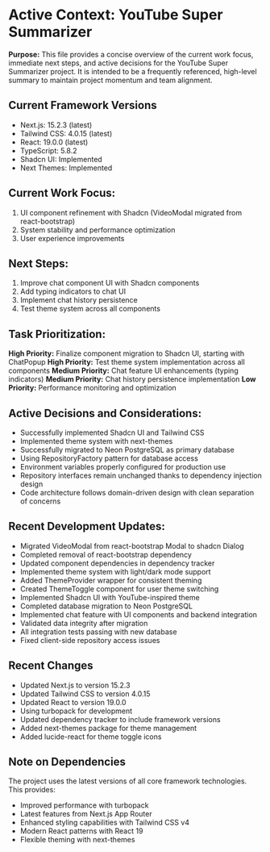 # Active Context: YouTube Super Summarizer

**Purpose:** This file provides a concise overview of the current work focus, immediate next steps, and active decisions for the YouTube Super Summarizer project. It is intended to be a frequently referenced, high-level summary to maintain project momentum and team alignment.

## Current Framework Versions
- Next.js: 15.2.3 (latest)
- Tailwind CSS: 4.0.15 (latest)
- React: 19.0.0 (latest)
- TypeScript: 5.8.2
- Shadcn UI: Implemented
- Next Themes: Implemented

## Current Work Focus:
1. UI component refinement with Shadcn (VideoModal migrated from react-bootstrap)
2. System stability and performance optimization
3. User experience improvements

## Next Steps:
1. Improve chat component UI with Shadcn components
2. Add typing indicators to chat UI
3. Implement chat history persistence
4. Test theme system across all components

## Task Prioritization:
**High Priority:** Finalize component migration to Shadcn UI, starting with ChatPopup
**High Priority:** Test theme system implementation across all components
**Medium Priority:** Chat feature UI enhancements (typing indicators)
**Medium Priority:** Chat history persistence implementation
**Low Priority:** Performance monitoring and optimization

## Active Decisions and Considerations:
- Successfully implemented Shadcn UI and Tailwind CSS
- Implemented theme system with next-themes
- Successfully migrated to Neon PostgreSQL as primary database
- Using RepositoryFactory pattern for database access
- Environment variables properly configured for production use
- Repository interfaces remain unchanged thanks to dependency injection design
- Code architecture follows domain-driven design with clean separation of concerns

## Recent Development Updates:
- Migrated VideoModal from react-bootstrap Modal to shadcn Dialog
- Completed removal of react-bootstrap dependency
- Updated component dependencies in dependency tracker
- Implemented theme system with light/dark mode support
- Added ThemeProvider wrapper for consistent theming
- Created ThemeToggle component for user theme switching
- Implemented Shadcn UI with YouTube-inspired theme
- Completed database migration to Neon PostgreSQL
- Implemented chat feature with UI components and backend integration
- Validated data integrity after migration
- All integration tests passing with new database
- Fixed client-side repository access issues

## Recent Changes
- Updated Next.js to version 15.2.3
- Updated Tailwind CSS to version 4.0.15
- Updated React to version 19.0.0
- Using turbopack for development
- Updated dependency tracker to include framework versions
- Added next-themes package for theme management
- Added lucide-react for theme toggle icons

## Note on Dependencies
The project uses the latest versions of all core framework technologies. This provides:
- Improved performance with turbopack
- Latest features from Next.js App Router
- Enhanced styling capabilities with Tailwind CSS v4
- Modern React patterns with React 19
- Flexible theming with next-themes
